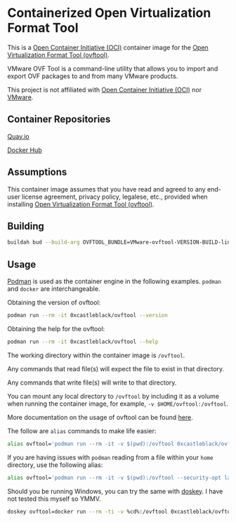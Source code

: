 <!--
#
# Copyright 2020 Shawn Black, Castle Black
#
# Licensed under the Apache License, Version 2.0 (the "License");
# you may not use this file except in compliance with the License.
# You may obtain a copy of the License at
#
#     http://www.apache.org/licenses/LICENSE-2.0
#
# Unless required by applicable law or agreed to in writing, software
# distributed under the License is distributed on an "AS IS" BASIS,
# WITHOUT WARRANTIES OR CONDITIONS OF ANY KIND, either express or implied.
# See the License for the specific language governing permissions and
# limitations under the License.
#
-->

# Containerized Open Virtualization Format Tool

This is a [Open Container Initiative (OCI)](https://www.opencontainers.org/) container image for the [Open Virtualization Format Tool (ovftool)](https://code.vmware.com/tool/ovf).

VMware OVF Tool is a command-line utility that allows you to import and export OVF packages to and from many VMware products.

This project is not affiliated with [Open Container Initiative (OCI)](https://www.opencontainers.org/) nor [VMware](https://www.vmware.com/).

## Container Repositories

[Quay.io](https://quay.io/repository/0xcastleblack/ovftool)

[Docker Hub](https://hub.docker.com/repository/docker/0xcastleblack/ovftool)

## Assumptions

This container image assumes that you have read and agreed to any end-user license agreement, privacy policy, legalese, etc., provided when installing [Open Virtualization Format Tool (ovftool)](https://code.vmware.com/tool/ovf).

## Building

```bash
buildah bud --build-arg OVFTOOL_BUNDLE=VMware-ovftool-VERSION-BUILD-lin.x86_64.bundle --build-arg BUILD_DATE=`date --utc +%FT%TZ` --tag 0xcastleblack/ovftool
```

## Usage

[Podman](https://podman.io/) is used as the container engine in the following examples. `podman` and `docker` are interchangeable.

Obtaining the version of ovftool:

```bash
podman run --rm -it 0xcastleblack/ovftool --version
```

Obtaining the help for the ovftool:

```bash
podman run --rm -it 0xcastleblack/ovftool --help
```

The working directory within the container image is `/ovftool`.

Any commands that read file(s) will expect the file to exist in that directory.

Any commands that write file(s) will write to that directory.

You can mount any local directory to `/ovftool` by including it as a volume when running the container image, for example, `-v $HOME/ovftool:/ovftool`.

More documentation on the usage of ovftool can be found [here](https://code.vmware.com/tool/ovf).

The follow are `alias` commands to make life easier:

```bash
alias ovftool='podman run --rm -it -v $(pwd):/ovftool 0xcastleblack/ovftool'
```

If you are having issues with `podman` reading from a file within your `home` directory, use the following alias:

```bash
alias ovftool='podman run --rm -it -v $(pwd):/ovftool --security-opt label=disable 0xcastleblack/ovftool'
```

Should you be running Windows, you can try the same with [doskey](https://docs.microsoft.com/en-us/windows-server/administration/windows-commands/doskey). I have not tested this myself so YMMV.

```bash
doskey ovftool=docker run --rm -ti -v %cd%:/ovftool 0xcastleblack/ovftool $*
```
